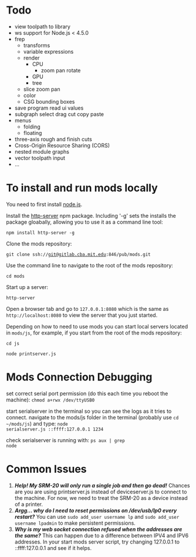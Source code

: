 # Todo
- view toolpath to library
- ws support for Node.js < 4.5.0
- frep
    - transforms
    - variable expressions
    - render
        - CPU
            - zoom pan rotate
        - GPU
        - tree
    - slice zoom pan
    - color
    - CSG bounding boxes
- save program read ui values
- subgraph select drag cut copy paste
- menus
    - folding
    - floating
- three-axis rough and finish cuts
- Cross-Origin Resource Sharing (CORS)
- nested module graphs
- vector toolpath input
- ...

# To install and run mods locally

You need to first install [node.js](https://docs.npmjs.com/getting-started/installing-node).

Install the [http-server](https://www.npmjs.com/package/http-server) npm package. Including '-g' sets the installs the package gloabally, allowing you to use it as a command line tool:

<code>npm install http-server -g</code>

Clone the mods repository:

<code>git clone ssh://git@gitlab.cba.mit.edu:846/pub/mods.git</code>

Use the command line to navigate to the root of the mods repository:

<code>cd mods</code>

Start up a server:

<code>http-server</code>

Open a browser tab and go to <code>127.0.0.1:8080</code> which is the same as <code>http://localhost:8080</code> to view the server that you just started.

Depending on how to need to use mods you can start local servers located in <code>mods/js</code>, for example, if you start from the root of the mods repository:

<code>cd js</code>

<code>node printserver.js</code>

# Mods Connection Debugging

set correct serial port permission (do this each time you reboot the machine): <code>chmod a+rwx /dev/ttyUSB0</code>

start serialserver in the terminal so you can see the logs as it tries to connect.  navigate to the mods/js folder in the terminal (probably use <code>cd ~/mods/js</code>) and type: <code>node serialserver.js ::ffff:127.0.0.1 1234</code>

check serialserver is running with: <code>ps aux | grep node</code>

# Common Issues

1. **_Help! My SRM-20 will only run a single job and then go dead!_** Chances are you are using printserver.js instead of deviceserver.js to connect to the machine.  For now, we need to treat the SRM-20 as a device instead of a printer.
2. **_Argg... why do I need to reset permissions on /dev/usb/lp0 every restart?_**  You can use `sudo add_user username lp` and `sudo add_user username lpadmin` to make persistent permissions.
3. **_Why is my web socket connection refused when the addresses are the same?_** This can happen due to a difference between IPV4 and IPV6 addresses.  In your start mods server script, try changing 127.0.0.1 to ::ffff:127.0.0.1 and see if it helps.



